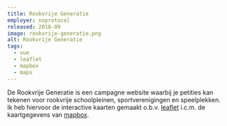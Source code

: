 ```yaml
---
title: Rookvrije Generatie
employer: noprotocol
released: 2018-09
image: rookvrije-generatie.png
alt: Rookvrije Generatie
tags:
  - vue
  - leaflet
  - mapbox
  - maps
---
```


De Rookvrije Generatie is een campagne website waarbij je petities kan tekenen voor rookvrije schoolpleinen, sportverenigingen en speelplekken.  
Ik heb hiervoor de interactive kaarten gemaakt o.b.v. [leaflet](https://leafletjs.com/) i.c.m. de kaartgegevens van [mapbox](http://mapbox.com/).
